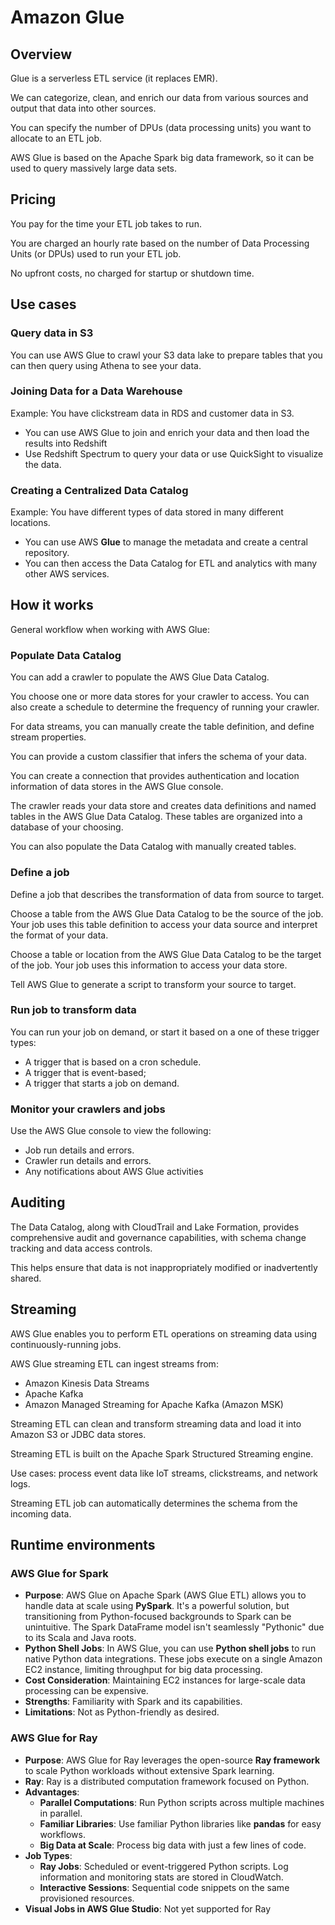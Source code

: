 # Amazon Glue

## Overview

Glue is a serverless ETL service (it replaces EMR).

We can categorize, clean, and enrich our data from various sources and output that data into other sources.

You can specify the number of DPUs (data processing units) you want to allocate to an ETL job.

AWS Glue is based on the Apache Spark big data framework, so it can be used to query massively large data sets.


## Pricing

You pay for the time your ETL job takes to run.

You are charged an hourly rate based on the number of Data Processing Units (or DPUs) used to run your ETL job.

No upfront costs, no charged for startup or shutdown time.


## Use cases

### Query data in S3

You can use AWS Glue to crawl your S3 data lake to prepare tables that you can then query using Athena to see your data.


### Joining Data for a Data Warehouse

Example: You have clickstream data in RDS and customer data in S3.
- You can use AWS Glue to join and enrich your data and then load the results into Redshift
- Use Redshift Spectrum to query your data or use QuickSight to visualize the data.


### Creating a Centralized Data Catalog

Example: You have different types of data stored in many different locations.
- You can use AWS **Glue** to manage the metadata and create a central repository.
- You can then access the Data Catalog for ETL and analytics with many other AWS services.


## How it works

General workflow when working with AWS Glue:

### Populate Data Catalog

You can add a crawler to populate the AWS Glue Data Catalog.

You choose one or more data stores for your crawler to access. You can also create a schedule to determine the frequency of running your crawler.

For data streams, you can manually create the table definition, and define stream properties.

You can provide a custom classifier that infers the schema of your data.

You can create a connection that provides authentication and location information of data stores in the AWS Glue console.

The crawler reads your data store and creates data definitions and named tables in the AWS Glue Data Catalog. These tables are organized into a database of your choosing.

You can also populate the Data Catalog with manually created tables.


### Define a job

Define a job that describes the transformation of data from source to target.

Choose a table from the AWS Glue Data Catalog to be the source of the job. Your job uses this table definition to access your data source and interpret the format of your data.

Choose a table or location from the AWS Glue Data Catalog to be the target of the job. Your job uses this information to access your data store.

Tell AWS Glue to generate a script to transform your source to target.


### Run job to transform data

You can run your job on demand, or start it based on a one of these trigger types:

- A trigger that is based on a cron schedule.
- A trigger that is event-based;
- A trigger that starts a job on demand.


### Monitor your crawlers and jobs

Use the AWS Glue console to view the following:

- Job run details and errors.
- Crawler run details and errors.
- Any notifications about AWS Glue activities


## Auditing

The Data Catalog, along with CloudTrail and Lake Formation, provides comprehensive audit and governance capabilities, with schema change tracking and data access controls.

This helps ensure that data is not inappropriately modified or inadvertently shared.


## Streaming

AWS Glue enables you to perform ETL operations on streaming data using continuously-running jobs.

AWS Glue streaming ETL can ingest streams from:
- Amazon Kinesis Data Streams
- Apache Kafka
- Amazon Managed Streaming for Apache Kafka (Amazon MSK)

Streaming ETL can clean and transform streaming data and load it into Amazon S3 or JDBC data stores.

Streaming ETL is built on the Apache Spark Structured Streaming engine.

Use cases: process event data like IoT streams, clickstreams, and network logs.

Streaming ETL job can automatically determines the schema from the incoming data.


## Runtime environments

### AWS Glue for Spark
- **Purpose**: AWS Glue on Apache Spark (AWS Glue ETL) allows you to handle data at scale using **PySpark**. It's a powerful solution, but transitioning from Python-focused backgrounds to Spark can be unintuitive. The Spark DataFrame model isn't seamlessly "Pythonic" due to its Scala and Java roots.
- **Python Shell Jobs**: In AWS Glue, you can use **Python shell jobs** to run native Python data integrations. These jobs execute on a single Amazon EC2 instance, limiting throughput for big data processing.
- **Cost Consideration**: Maintaining EC2 instances for large-scale data processing can be expensive.
- **Strengths**: Familiarity with Spark and its capabilities.
- **Limitations**: Not as Python-friendly as desired.

### AWS Glue for Ray
- **Purpose**: AWS Glue for Ray leverages the open-source **Ray framework** to scale Python workloads without extensive Spark learning.
- **Ray**: Ray is a distributed computation framework focused on Python.
- **Advantages**:
  - **Parallel Computations**: Run Python scripts across multiple machines in parallel.
  - **Familiar Libraries**: Use familiar Python libraries like **pandas** for easy workflows.
  - **Big Data at Scale**: Process big data with just a few lines of code.
- **Job Types**:
  - **Ray Jobs**: Scheduled or event-triggered Python scripts. Log information and monitoring stats are stored in CloudWatch.
  - **Interactive Sessions**: Sequential code snippets on the same provisioned resources.
- **Visual Jobs in AWS Glue Studio**: Not yet supported for Ray